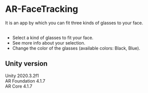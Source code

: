 # AR-FaceTracking
 It is an app by which you can fit three kinds of glasses to your face. <br> <br>
 
 - Select a kind of glasses to fit your face.
 - See more info about your selection.
 - Change the color of the glasses (available colors: Black, Blue).
 
 
## Unity version
 Unity 2020.3.2f1 <br/>
 AR Foundation 4.1.7 <br/>
 AR Core 4.1.7 <br/>
 
